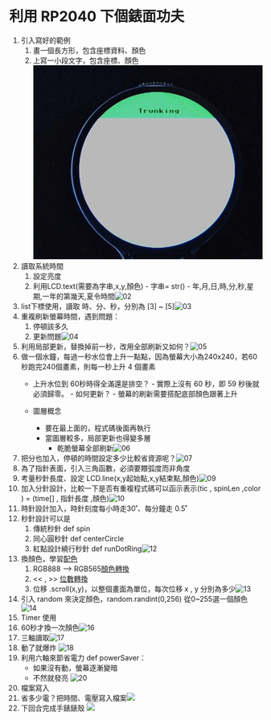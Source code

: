 # 利用 RP2040 下個錶面功夫
1. 引入寫好的範例
	1. 畫一個長方形，包含座標資料、顏色
	2. 上寫一小段文字，包含座標、顏色![01](pics/01.jpg)
2. 讀取系統時間
	1. 設定亮度
	2. 利用LCD.text(需要為字串,x,y,顏色)
			- 字串= str()
			- 年,月,日,時,分,秒,星期,一年的第幾天,夏令時間![02](/pics/02.jpg)
1. list下標使用，讀取 時、分、秒，分別為 [3] ~ [5]![03](/pics/03.jpg)
2. 重複刷新螢幕時間，遇到問題：
	1. 停頓該多久
	2. 更新問題![04](/pics/04.GIF)
3. 利用局部更新，替換掉前一秒，改用全部刷新又如何？![05](/pics/05.GIF)
4. 做一個水鐘，每過一秒水位會上升一點點，因為螢幕大小為240x240，若60秒跑完240個畫素，則每一秒上升 4 個畫素
	- 上升水位到 60秒時得全滿還是排空？
			- 實際上沒有 60 秒，即 59 秒後就必須歸零。
				- 如何更新？
					- 螢幕的刷新需要搭配底部顏色跟著上升
			
	- 圖層概念
		- 要在最上面的，程式碼後面再執行
		- 當圖層較多，局部更新也得變多層
			- 乾脆螢幕全部刷新![06](/pics/06.GIF)
1. 把分也加入，停頓的時間設定多少比較省資源呢？![07](/pics/07.GIF)
2. 為了指針表面，引入三角函數，必須要餵弧度而非角度
3. 考量秒針長度、設定 LCD.line(x,y起始點,x,y結束點,顏色)![09](/pics/09.GIF)
4. 加入分針設計，比較一下是否有重複程式碼可以函示表示(tic , spinLen ,color ) = (time[] , 指針長度 ,顏色)![10](/pics/10.GIF)
5. 時針設計加入，時針刻度每小時走30˚、每分鐘走 0.5˚
6. 秒針設計可以是
	1. 傳統秒針 def spin
	2. 同心圓秒針 def centerCircle
	3. 紅點設計繞行秒針 def runDotRing![12](/pics/12.GIF)
7. 換顏色，學習[配色](https://coolors.co/generate)
	1. RGB888 --> RGB565[顏色轉換](https://blog.csdn.net/ctthuangcheng/article/details/8551559)
	2. << , >> [位數轉換](https://blog.csdn.net/weixin_37598106/article/details/116700903)
	3. 位移 .scroll(x,y)，以整個畫面為單位，每次位移 x , y 分別為多少![13](/pics/13.GIF)
8. 引入 random 來決定顏色，random.randint(0,256) 從0~255選一個顏色![14](/pics/14.GIF)
9. Timer 使用
10. 60秒才換一次顏色![16](/pics/16.GIF)
11. 三軸讀取![17](/pics/17.jpg)
12. 動了就爆炸 ![18](/pics/18.GIF)
13. 利用六軸來節省電力 def powerSaver：
	- 如果沒有動，螢幕逐漸變暗
	- 不然就發亮 ![20](/pics/20.GIF)
14. 檔案寫入
15. 省多少電？把時間、電壓寫入檔案![](/pics/bat.png)
16. 下回合完成手錶錶殼 ![](/pics/next.GIF)